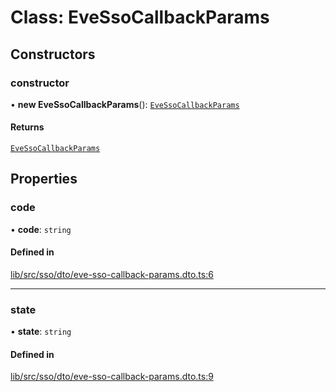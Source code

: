 # Class: EveSsoCallbackParams

## Constructors

### constructor

• **new EveSsoCallbackParams**(): [`EveSsoCallbackParams`](EveSsoCallbackParams.md)

#### Returns

[`EveSsoCallbackParams`](EveSsoCallbackParams.md)

## Properties

### code

• **code**: `string`

#### Defined in

[lib/src/sso/dto/eve-sso-callback-params.dto.ts:6](https://github.com/joonashak/nestjs-eve-auth/blob/db41b3e/lib/src/sso/dto/eve-sso-callback-params.dto.ts#L6)

___

### state

• **state**: `string`

#### Defined in

[lib/src/sso/dto/eve-sso-callback-params.dto.ts:9](https://github.com/joonashak/nestjs-eve-auth/blob/db41b3e/lib/src/sso/dto/eve-sso-callback-params.dto.ts#L9)
